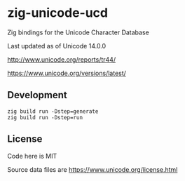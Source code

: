 # zig-unicode-ucd

Zig bindings for the Unicode Character Database

Last updated as of Unicode 14.0.0

http://www.unicode.org/reports/tr44/

https://www.unicode.org/versions/latest/

## Development

```
zig build run -Dstep=generate
zig build run -Dstep=run
```

## License

Code here is MIT

Source data files are https://www.unicode.org/license.html
